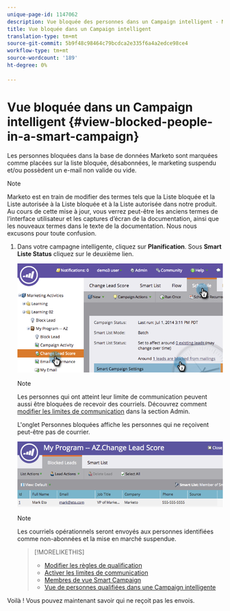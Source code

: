 ```yaml
---
unique-page-id: 1147062
description: Vue bloquée des personnes dans un Campaign intelligent - Marketo Docs - Documentation sur les produits
title: Vue bloquée dans un Campaign intelligent
translation-type: tm+mt
source-git-commit: 5b9f48c98464c79bcdca2e335f6a4a2edce98ce4
workflow-type: tm+mt
source-wordcount: '189'
ht-degree: 0%

---
```



# Vue bloquée dans un Campaign intelligent {#view-blocked-people-in-a-smart-campaign}

Les personnes bloquées dans la base de données Marketo sont marquées comme placées sur la liste bloquée, désabonnées, le marketing suspendu et/ou possèdent un e-mail non valide ou vide.

>[!NOTE]
>
>Marketo est en train de modifier des termes tels que la Liste bloquée et la Liste autorisée à la Liste bloquée et à la Liste autorisée dans notre produit. Au cours de cette mise à jour, vous verrez peut-être les anciens termes de l’interface utilisateur et les captures d’écran de la documentation, ainsi que les nouveaux termes dans le texte de la documentation. Nous nous excusons pour toute confusion.

1. Dans votre campagne intelligente, cliquez sur **Planification**. Sous **Smart Liste Status** cliquez sur le deuxième lien.

   ![](assets/image2014-9-22-16-3a47-3a38.png)

   >[!NOTE]
   >
   >Les personnes qui ont atteint leur limite de communication peuvent aussi être bloquées de recevoir des courriels. Découvrez comment [modifier les limites de communication](/help/marketo/product-docs/administration/email-setup/enable-communication-limits.md) dans la section Admin.

   L&#39;onglet Personnes bloquées affiche les personnes qui ne reçoivent peut-être pas de courrier.

   ![](assets/image2014-9-22-16-3a48-3a11.png)

   >[!NOTE]
   >
   >Les courriels opérationnels seront envoyés aux personnes identifiées comme non-abonnées et la mise en marché suspendue.

   >[!MORELIKETHIS]
   >
   >* [Modifier les règles de qualification](/help/marketo/product-docs/core-marketo-concepts/smart-campaigns/using-smart-campaigns/edit-qualification-rules-in-a-smart-campaign.md)
   >* [Activer les limites de communication](/help/marketo/product-docs/administration/email-setup/enable-communication-limits.md)
   >* [Membres de vue Smart Campaign](/help/marketo/product-docs/core-marketo-concepts/smart-campaigns/smart-campaign-data/view-smart-campaign-members.md)
   >* [Vue de personnes qualifiées dans une Campaign intelligente](/help/marketo/product-docs/core-marketo-concepts/smart-campaigns/smart-campaign-data/view-qualified-people-in-a-smart-campaign.md)


Voilà ! Vous pouvez maintenant savoir qui ne reçoit pas les envois.
